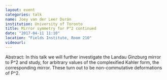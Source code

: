 ```yaml
---
layout: event
categories: talk
name: Joey van der Leer Durán
institution: University of Toronto
title: Mirror symmetry for P^2 continued
date: "2017-04-11 11:10"
location: "Fields Institute, Room 210"
videourl: 
---
```

Abstract: In this talk we will further investigate the Landau Ginzburg mirror to P^2 and study, for arbitrary values of the complexified Kahler form, the corresponding mirror. These turn out to be non-commutative deformations of P^2.

